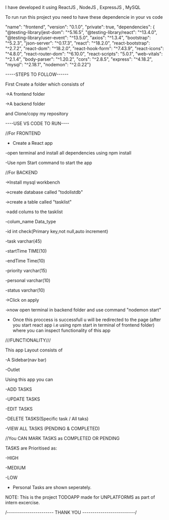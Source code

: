 I have developed it using ReactJS , NodeJS , ExpressJS , MySQL 

To run run this project you need to have these dependencie in your vs code

"name": "frontend", "version": "0.1.0", "private": true,
"dependencies": { "@testing-library/jest-dom": "^5.16.5",
"@testing-library/react": "^13.4.0",
"@testing-library/user-event": "^13.5.0", 
"axios": "^1.3.4", 
"bootstrap": "^5.2.3",
"json-server": "^0.17.3",
"react": "^18.2.0",
"react-bootstrap": "^2.7.2", 
"react-dom": "^18.2.0", 
"react-hook-form": "^7.43.9", 
"react-icons": "^4.8.0",
"react-router-dom": "^6.10.0",
"react-scripts": "5.0.1", 
"web-vitals": "^2.1.4",
"body-parser": "^1.20.2",
"cors": "^2.8.5",
"express": "^4.18.2",
"mysql": "^2.18.1", 
"nodemon": "^2.0.22"}

-----STEPS TO FOLLOW------

First Create a folder which consists of

 ->A frontend folder
 
 ->A backend folder
 
 and Clone/copy my repository 
 
 ----USE VS CODE TO RUN----
 
 //For FRONTEND
 
- Create a React app

-open terminal and install all dependencies using npm install

-Use npm Start command to start the app

//For BACKEND

->Install mysql workbench

->create database called "todolistdb"

->create a table called "tasklist"

->add colums to the tasklist

  -colum_name  Data_type
  
   -id         int           check(Primary key,not null,auto increment)
   
   -task       varchar(45)
   
   -startTime  TIME(10)
   
   -endTime    Time(10)
   
   -priority   varchar(15)
   
   -personal   varchar(10)
   
   -status     varchar(10)
   
 ->Click on apply
 
 ->now open terminal in backend folder and use command "nodemon start"
 
 * Once this proccess is successfull u will be redirected to the page (after you start react app i.e using npm start in terminal of frontend folder) where you can inspect functionality of this app
 
 ///FUNCTIONALITY///
 
 This app Layout consists of
 
   -A Sidebar(nav bar)
   
   -Outlet
   
 Using this app you can
 
 -ADD TASKS
 
 -UPDATE TASKS
 
 -EDIT TASKS
 
 -DELETE TASKS(Specific task / All taks)
 
 -VIEW ALL TASKS (PENDING & COMPLETED)
 
 //You CAN MARK TASKS as COMPLETED OR PENDING
 
 TASKS are Prioritised as:
 
 -HIGH
 
 -MEDIUM
 
 -LOW
 
* Personal Tasks are shown seperately.

NOTE: This is the project TODOAPP made for UNPLATFORMS as part of intern excercise.


/----------------------- THANK YOU --------------------------/


 
 

